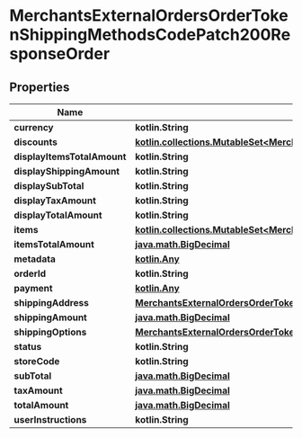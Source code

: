 
# MerchantsExternalOrdersOrderTokenShippingMethodsCodePatch200ResponseOrder

## Properties
Name | Type | Description | Notes
------------ | ------------- | ------------- | -------------
**currency** | **kotlin.String** |  |  [optional]
**discounts** | [**kotlin.collections.MutableSet&lt;MerchantsExternalOrdersOrderTokenShippingMethodsPost200ResponseOrderDiscountsInner&gt;**](MerchantsExternalOrdersOrderTokenShippingMethodsPost200ResponseOrderDiscountsInner.md) |  |  [optional]
**displayItemsTotalAmount** | **kotlin.String** |  |  [optional]
**displayShippingAmount** | **kotlin.String** |  |  [optional]
**displaySubTotal** | **kotlin.String** |  |  [optional]
**displayTaxAmount** | **kotlin.String** |  |  [optional]
**displayTotalAmount** | **kotlin.String** |  |  [optional]
**items** | [**kotlin.collections.MutableSet&lt;MerchantsExternalOrdersOrderTokenGiftCardsPost200ResponseOrderItemsInner&gt;**](MerchantsExternalOrdersOrderTokenGiftCardsPost200ResponseOrderItemsInner.md) |  |  [optional]
**itemsTotalAmount** | [**java.math.BigDecimal**](java.math.BigDecimal.md) |  |  [optional]
**metadata** | [**kotlin.Any**](.md) |  |  [optional]
**orderId** | **kotlin.String** |  |  [optional]
**payment** | [**kotlin.Any**](.md) |  |  [optional]
**shippingAddress** | [**MerchantsExternalOrdersOrderTokenShippingMethodsPost200ResponseOrderShippingAddress**](MerchantsExternalOrdersOrderTokenShippingMethodsPost200ResponseOrderShippingAddress.md) |  |  [optional]
**shippingAmount** | [**java.math.BigDecimal**](java.math.BigDecimal.md) |  |  [optional]
**shippingOptions** | [**MerchantsExternalOrdersOrderTokenShippingMethodsCodePatch200ResponseOrderShippingOptions**](MerchantsExternalOrdersOrderTokenShippingMethodsCodePatch200ResponseOrderShippingOptions.md) |  |  [optional]
**status** | **kotlin.String** |  |  [optional]
**storeCode** | **kotlin.String** |  |  [optional]
**subTotal** | [**java.math.BigDecimal**](java.math.BigDecimal.md) |  |  [optional]
**taxAmount** | [**java.math.BigDecimal**](java.math.BigDecimal.md) |  |  [optional]
**totalAmount** | [**java.math.BigDecimal**](java.math.BigDecimal.md) |  |  [optional]
**userInstructions** | **kotlin.String** |  |  [optional]



